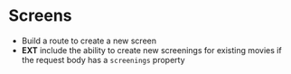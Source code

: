 # Screens

- Build a route to create a new screen
- **EXT** include the ability to create new screenings for existing movies if the request body has a `screenings` property
